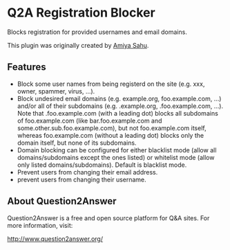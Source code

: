 # Q2A Registration Blocker

Blocks registration for provided usernames and email domains.

This plugin was originally created by [Amiya Sahu][1].

## Features

* Block some user names from being registerd on the site (e.g. xxx, owner, spammer, virus, ...).
* Block undesired email domains (e.g. example.org, foo.example.com, ...) and/or all of their subdomains (e.g. .example.org, .foo.example.com, ...). Note that .foo.example.com (with a leading dot) blocks all subdomains of foo.example.com (like bar.foo.example.com and some.other.sub.foo.example.com), but not foo.example.com itself, whereas foo.example.com (without a leading dot) blocks only the domain itself, but none of its subdomains.
* Domain blocking can be configured for either blacklist mode (allow all domains/subdomains except the ones listed) or whitelist mode (allow only listed domains/subdomains). Default is blacklist mode.
* Prevent users from changing their email address.
* prevent users from changing their username.

## About Question2Answer

Question2Answer is a free and open source platform for Q&A sites. For more information, visit:

http://www.question2answer.org/

[1]: https://github.com/amiyasahu
